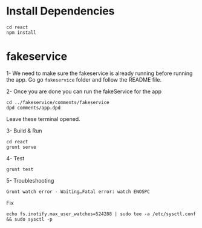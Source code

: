 # Install Dependencies

    cd react  
    npm install

# fakeservice

1- We need to make sure the fakeservice is already running before running the app.
Go go `fakeservice` folder and follow the README file.

2- Once you are done you can run the fakeService for the app

    cd ../fakeservice/comments/fakeservice
    dpd comments/app.dpd   

Leave these terminal opened.    

3- Build & Run

    cd react
    grunt serve

4- Test

    grunt test

5- Troubleshooting

    Grunt watch error - Waiting…Fatal error: watch ENOSPC

Fix

    echo fs.inotify.max_user_watches=524288 | sudo tee -a /etc/sysctl.conf && sudo sysctl -p
